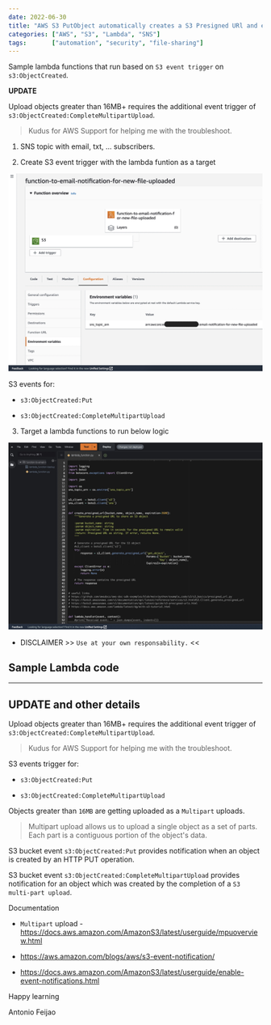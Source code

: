 ```yaml
---
date: 2022-06-30
title: "AWS S3 PutObject automatically creates a S3 Presigned URl and emails the link via SNS topic"
categories: ["AWS", "S3", "Lambda", "SNS"]
tags:       ["automation", "security", "file-sharing"]
---
```


Sample lambda functions that run based on `S3 event trigger` on `s3:ObjectCreated`.

**UPDATE**

Upload objects greater than 16MB+ requires the additional event trigger of `s3:ObjectCreated:CompleteMultipartUpload`.

> Kudus for AWS Support for helping me with the troubleshoot.


1) SNS topic with email, txt, ... subscribers.

2) Create S3 event trigger with the lambda funtion as a target

![s3-object-created-trigger-lambda-and-sns-notification](/assets/images/s3-object-created-trigger-lambda-and-sns-notification.jpg "s3-object-created-trigger-lambda-and-sns-notification")

S3 events for:

* `s3:ObjectCreated:Put`

* `s3:ObjectCreated:CompleteMultipartUpload`


3) Target a lambda functions to run below logic

![lambda sample code for s3 presign url](/assets/images/lambda-sample-code-s3presign-url-and-sns.jpg)

* DISCLAIMER >> `Use at your own responsability.` << 

## Sample Lambda code

<script src="https://gist.github.com/AntonioFeijaoUK/c1c9649d8ce49927aa0a4454262a607f.js"></script>


---

## UPDATE and other details

Upload objects greater than 16MB+ requires the additional event trigger of `s3:ObjectCreated:CompleteMultipartUpload`.

> Kudus for AWS Support for helping me with the troubleshoot.

S3 events trigger for:

* `s3:ObjectCreated:Put`

* `s3:ObjectCreated:CompleteMultipartUpload`

Objects greater than `16MB` are getting uploaded as a `Multipart` uploads. 

> Multipart upload allows us to upload a single object as a set of parts.
> Each part is a contiguous portion of the object's data.



S3 bucket event `s3:ObjectCreated:Put` provides notification when an object is created by an HTTP PUT operation.

S3 bucket event `s3:ObjectCreated:CompleteMultipartUpload` provides notification for an object which was created by the completion of a `S3 multi-part upload`.


Documentation

* `Multipart` upload - <https://docs.aws.amazon.com/AmazonS3/latest/userguide/mpuoverview.html>

* <https://aws.amazon.com/blogs/aws/s3-event-notification/>

* <https://docs.aws.amazon.com/AmazonS3/latest/userguide/enable-event-notifications.html>



Happy learning

Antonio Feijao
